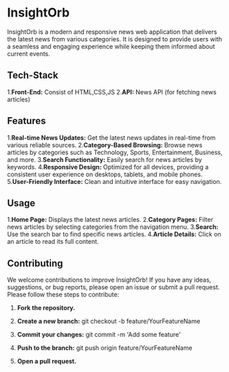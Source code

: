 # InsightOrb 

InsightOrb is a modern and responsive news web application that delivers the latest news from various categories. It is designed to provide users with a seamless and engaging experience while keeping them informed about current events.

## Tech-Stack
1.**Front-End:** Consist of HTML,CSS,JS
2.**API:** News API (for fetching news articles)

## Features
1.**Real-time News Updates:** Get the latest news updates in real-time from various reliable sources.
2.**Category-Based Browsing:** Browse news articles by categories such as Technology, Sports, Entertainment, Business, and more.
3.**Search Functionality:** Easily search for news articles by keywords.
4.**Responsive Design:** Optimized for all devices, providing a consistent user experience on desktops, tablets, and mobile phones.
5.**User-Friendly Interface:** Clean and intuitive interface for easy navigation.

## Usage
1.**Home Page:** Displays the latest news articles.
2.**Category Pages:** Filter news articles by selecting categories from the navigation menu.
3.**Search:** Use the search bar to find specific news articles.
4.**Article Details:** Click on an article to read its full content.

## Contributing <br>
We welcome contributions to improve InsightOrb! If you have any ideas, suggestions, or bug reports, please open an issue or submit a pull request. Please follow these steps to contribute:<br>
1. **Fork the repository.**

2. **Create a new branch:**
git checkout -b feature/YourFeatureName

3. **Commit your changes:**
git commit -m 'Add some feature'

4. **Push to the branch:**
git push origin feature/YourFeatureName

5. **Open a pull request.**